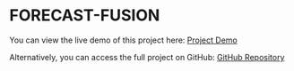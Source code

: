 # FORECAST-FUSION

You can view the live demo of this project here: [Project Demo](https://forecast-fusion1.netlify.app)

Alternatively, you can access the full project on GitHub: [GitHub Repository](https://github.com/ayushkp2/Forecast-Fusion)
